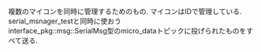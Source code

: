 複数のマイコンを同時に管理するためのもの.
マイコンはIDで管理している.
serial_msnager_testと同時に使おう  
interface_pkg::msg::SerialMsg型のmicro_dataトピックに投げられたものをすべて送る.